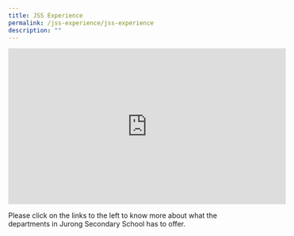 ```yaml
---
title: JSS Experience
permalink: /jss-experience/jss-experience
description: ""
---
```

<iframe width="560" height="315" src="https://www.youtube.com/embed/qCJ1VrlMd14" title="YouTube video player" frameborder="0" allow="accelerometer; autoplay; clipboard-write; encrypted-media; gyroscope; picture-in-picture" allowfullscreen></iframe>

Please click on the links to the left to know more about what the departments in Jurong Secondary School has to offer.